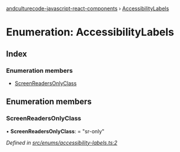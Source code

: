 [andculturecode-javascript-react-components](../README.md) › [AccessibilityLabels](accessibilitylabels.md)

# Enumeration: AccessibilityLabels

## Index

### Enumeration members

* [ScreenReadersOnlyClass](accessibilitylabels.md#screenreadersonlyclass)

## Enumeration members

###  ScreenReadersOnlyClass

• **ScreenReadersOnlyClass**: = "sr-only"

*Defined in [src/enums/accessibility-labels.ts:2](https://github.com/AndcultureCode/AndcultureCode.JavaScript.React.Components/blob/c9cfa12/src/enums/accessibility-labels.ts#L2)*
